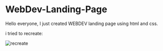 # WebDev-Landing-Page
Hello everyone, I just created WEBDEV landing page using html and css.

i tried to recreate:

![recreate](https://github.com/user-attachments/assets/f95d2868-af8b-4ebe-a65a-ad13fa2183ac)
